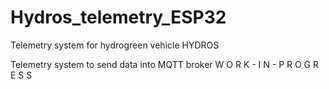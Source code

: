 # Hydros_telemetry_ESP32
Telemetry system for hydrogreen vehicle HYDROS

Telemetry system to send data into MQTT broker 
W O R K - I N - P R O G R E S S

